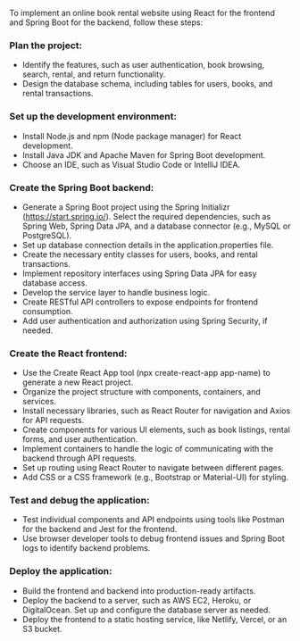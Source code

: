 To implement an online book rental website using React for the frontend and Spring Boot for the backend, follow these steps:

### Plan the project:
- Identify the features, such as user authentication, book browsing, search, rental, and return functionality.
- Design the database schema, including tables for users, books, and rental transactions.
  
### Set up the development environment:
- Install Node.js and npm (Node package manager) for React development.
- Install Java JDK and Apache Maven for Spring Boot development.
- Choose an IDE, such as Visual Studio Code or IntelliJ IDEA.
  
### Create the Spring Boot backend:
- Generate a Spring Boot project using the Spring Initializr (https://start.spring.io/). Select the required dependencies, such as Spring Web, Spring Data JPA, and a database connector (e.g., MySQL or PostgreSQL).
- Set up database connection details in the application.properties file.
- Create the necessary entity classes for users, books, and rental transactions.
- Implement repository interfaces using Spring Data JPA for easy database access.
- Develop the service layer to handle business logic.
- Create RESTful API controllers to expose endpoints for frontend consumption.
- Add user authentication and authorization using Spring Security, if needed.
  
### Create the React frontend:
- Use the Create React App tool (npx create-react-app app-name) to generate a new React project.
- Organize the project structure with components, containers, and services.
- Install necessary libraries, such as React Router for navigation and Axios for API requests.
- Create components for various UI elements, such as book listings, rental forms, and user authentication.
- Implement containers to handle the logic of communicating with the backend through API requests.
- Set up routing using React Router to navigate between different pages.
- Add CSS or a CSS framework (e.g., Bootstrap or Material-UI) for styling.

### Test and debug the application:
- Test individual components and API endpoints using tools like Postman for the backend and Jest for the frontend.
- Use browser developer tools to debug frontend issues and Spring Boot logs to identify backend problems.

### Deploy the application:
- Build the frontend and backend into production-ready artifacts.
- Deploy the backend to a server, such as AWS EC2, Heroku, or DigitalOcean. Set up and configure the database server as needed.
- Deploy the frontend to a static hosting service, like Netlify, Vercel, or an S3 bucket.